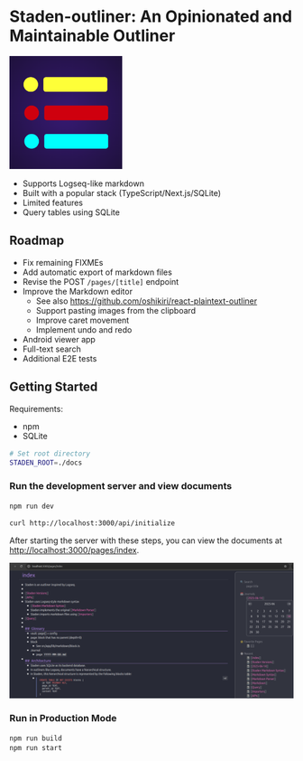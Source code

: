 # Staden-outliner: An Opinionated and Maintainable Outliner

<img src="./docs/icon.png" alt="staden icon" width="200" height="200" />

- Supports Logseq-like markdown
- Built with a popular stack (TypeScript/Next.js/SQLite)
- Limited features
- Query tables using SQLite

## Roadmap
- Fix remaining FIXMEs
- Add automatic export of markdown files
- Revise the POST `/pages/[title]` endpoint
- Improve the Markdown editor
  - See also https://github.com/oshikiri/react-plaintext-outliner
  - Support pasting images from the clipboard
  - Improve caret movement
  - Implement undo and redo
- Android viewer app
- Full-text search
- Additional E2E tests

## Getting Started

Requirements:
- npm
- SQLite

```bash
# Set root directory
STADEN_ROOT=./docs
```
### Run the development server and view documents

```bash
npm run dev
```

```bash
curl http://localhost:3000/api/initialize
```

After starting the server with these steps, you can view the documents at <http://localhost:3000/pages/index>.

![Screenshot at /pages/index](./docs/index-screenshot.png)

### Run in Production Mode

```bash
npm run build
npm run start
```
